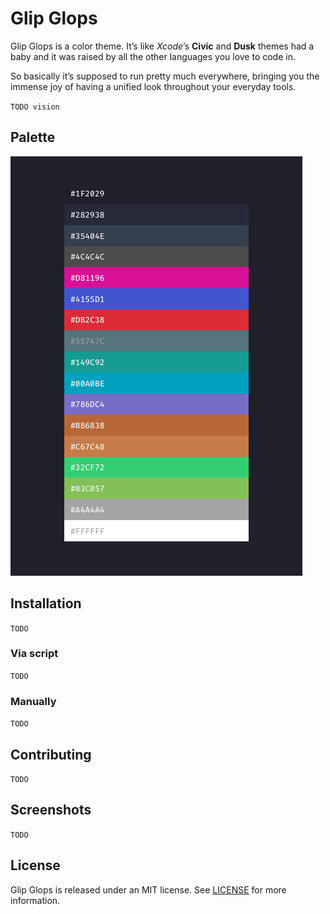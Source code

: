 # Glip Glops
Glip Glops is a color theme. It’s like *Xcode*’s **Civic** and **Dusk**  themes had a baby and it was raised by all the other languages you love to code in.

So basically it’s supposed to run pretty much everywhere, bringing you the immense joy of having a unified look throughout your everyday tools.

`TODO vision`

## Palette
![Palette](assets/palette.png)

## Installation
`TODO`
### Via script
`TODO`
### Manually
`TODO`
## Contributing
`TODO`

## Screenshots
`TODO`

## License
Glip Glops is released under an MIT license. See [LICENSE](https://github.com/afonsograca/Glip-Glops/blob/master/LICENSE) for more information.